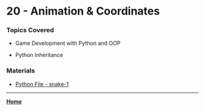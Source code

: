 # 20 - Animation & Coordinates

### Topics Covered

* Game Development with Python and OOP

* Python Inheritance


###  Materials

* [Python File - snake-1](./main.py)

---

**[Home](../README.md)**